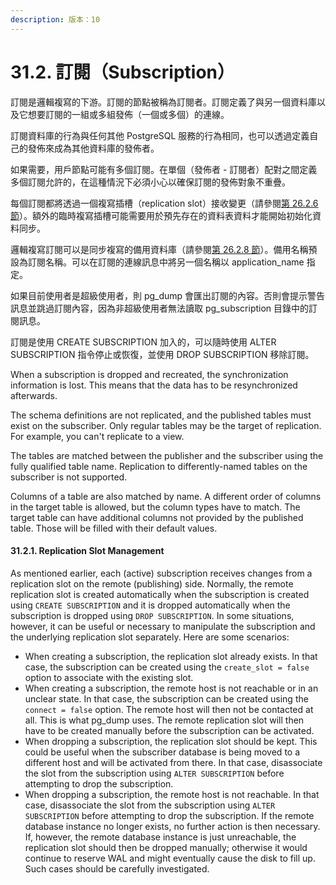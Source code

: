 ```yaml
---
description: 版本：10
---
```


# 31.2. 訂閱（Subscription）

訂閱是邏輯複寫的下游。訂閱的節點被稱為訂閱者。訂閱定義了與另一個資料庫以及它想要訂閱的一組或多組發佈（一個或多個）的連線。

訂閱資料庫的行為與任何其他 PostgreSQL 服務的行為相同，也可以透過定義自己的發佈來成為其他資料庫的發佈者。

如果需要，用戶節點可能有多個訂閱。在單個（發佈者 - 訂閱者）配對之間定義多個訂閱允許的，在這種情況下必須小心以確保訂閱的發佈對象不重疊。

每個訂閱都將透過一個複寫插槽（replication slot）接收變更（請參閱[第 26.2.6 節](../high-availability-load-balancing-and-replication/26.2.-log-shipping-standby-servers.md#26-2-6-replication-slots)）。額外的臨時複寫插槽可能需要用於預先存在的資料表資料才能開始初始化資料同步。

邏輯複寫訂閱可以是同步複寫的備用資料庫（請參閱[第 26.2.8 節](../high-availability-load-balancing-and-replication/26.2.-log-shipping-standby-servers.md#26-2-8-synchronous-replication)）。備用名稱預設為訂閱名稱。可以在訂閱的連線訊息中將另一個名稱以 application\_name 指定。

如果目前使用者是超級使用者，則 pg\_dump 會匯出訂閱的內容。否則會提示警告訊息並跳過訂閱內容，因為非超級使用者無法讀取 pg\_subscription 目錄中的訂閱訊息。

訂閱是使用 CREATE SUBSCRIPTION 加入的，可以隨時使用 ALTER SUBSCRIPTION 指令停止或恢復，並使用 DROP SUBSCRIPTION 移除訂閱。

When a subscription is dropped and recreated, the synchronization information is lost. This means that the data has to be resynchronized afterwards.

The schema definitions are not replicated, and the published tables must exist on the subscriber. Only regular tables may be the target of replication. For example, you can't replicate to a view.

The tables are matched between the publisher and the subscriber using the fully qualified table name. Replication to differently-named tables on the subscriber is not supported.

Columns of a table are also matched by name. A different order of columns in the target table is allowed, but the column types have to match. The target table can have additional columns not provided by the published table. Those will be filled with their default values.

#### 31.2.1. Replication Slot Management

As mentioned earlier, each \(active\) subscription receives changes from a replication slot on the remote \(publishing\) side. Normally, the remote replication slot is created automatically when the subscription is created using `CREATE SUBSCRIPTION` and it is dropped automatically when the subscription is dropped using `DROP SUBSCRIPTION`. In some situations, however, it can be useful or necessary to manipulate the subscription and the underlying replication slot separately. Here are some scenarios:

* When creating a subscription, the replication slot already exists. In that case, the subscription can be created using the `create_slot = false` option to associate with the existing slot.
* When creating a subscription, the remote host is not reachable or in an unclear state. In that case, the subscription can be created using the `connect = false` option. The remote host will then not be contacted at all. This is what pg\_dump uses. The remote replication slot will then have to be created manually before the subscription can be activated.
* When dropping a subscription, the replication slot should be kept. This could be useful when the subscriber database is being moved to a different host and will be activated from there. In that case, disassociate the slot from the subscription using `ALTER SUBSCRIPTION` before attempting to drop the subscription.
* When dropping a subscription, the remote host is not reachable. In that case, disassociate the slot from the subscription using `ALTER SUBSCRIPTION` before attempting to drop the subscription. If the remote database instance no longer exists, no further action is then necessary. If, however, the remote database instance is just unreachable, the replication slot should then be dropped manually; otherwise it would continue to reserve WAL and might eventually cause the disk to fill up. Such cases should be carefully investigated.

